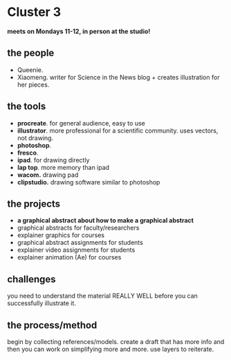 # Cluster 3

**meets on Mondays 11-12, in person at the studio!**

## the people
* Queenie. 
* Xiaomeng. writer for Science in the News blog + creates illustration for her pieces.

## the tools
* **procreate**. for general audience, easy to use
* **illustrator**. more professional for a scientific community. uses vectors, not drawing.
* **photoshop**. 
* **fresco**.
* **ipad**. for drawing directly
* **lap top**. more memory than ipad
* **wacom.** drawing pad
* **clipstudio.** drawing software similar to photoshop

## the projects
* **a graphical abstract about how to make a graphical abstract**
* graphical abstracts for faculty/researchers
* explainer graphics for courses
* graphical abstract assignments for students
* explainer video assignments for students
* explainer animation (Ae) for courses


## challenges
you need to understand the material REALLY WELL before you can successfully illustrate it.

## the process/method
begin by collecting references/models. create a draft that has more info and then you can work on simplifying more and more. use layers to reiterate.